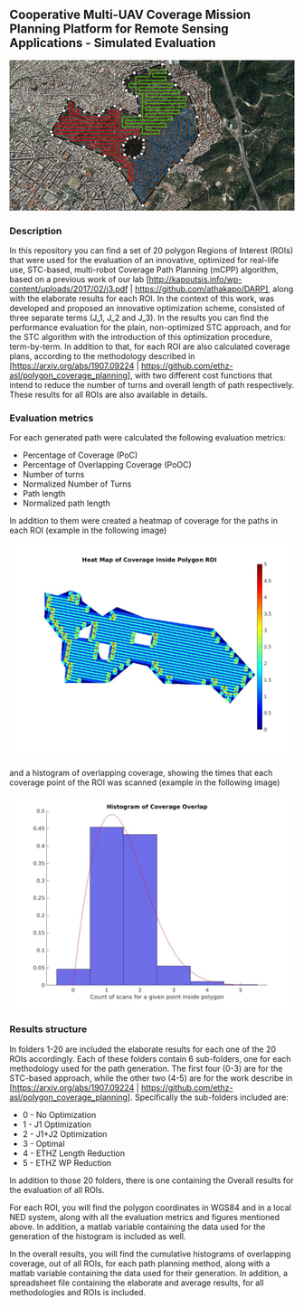 ## Cooperative Multi-UAV Coverage Mission Planning Platform for Remote Sensing Applications - Simulated Evaluation

![mCPP plan](paths.png)


### Description
In this repository you can find a set of 20 polygon Regions of Interest (ROIs) that were used for the evaluation of an
innovative, optimized for real-life use, STC-based, multi-robot Coverage Path Planning (mCPP) algorithm, based on a previous work of our lab [http://kapoutsis.info/wp-content/uploads/2017/02/j3.pdf | https://github.com/athakapo/DARP], along with the
elaborate results for each ROI. In the context of this work, was developed and proposed an innovative optimization scheme,
consisted of three separate terms (J_1, J_2 and J_3). In the results you can find the performance evaluation for the plain,
non-optimized STC approach, and for the STC algorithm with the introduction of this optimization procedure, term-by-term.
In addition to that, for each ROI are also calculated coverage plans, according to the methodology described in
[https://arxiv.org/abs/1907.09224 | https://github.com/ethz-asl/polygon_coverage_planning], with two different cost
functions that intend to reduce the number of turns and overall length of path respectively. These results for all ROIs are also available
in details.


### Evaluation metrics
For each generated path were calculated the following evaluation metrics:

- Percentage of Coverage (PoC)
- Percentage of Overlapping Coverage (PoOC)
- Number of turns
- Normalized Number of Turns
- Path length
- Normalized path length

In addition to them were created a heatmap of coverage for the paths in each ROI (example in the following image)

![heatmap of coverage](HM.jpg)

and a histogram of overlapping coverage, showing the times that each coverage point of the ROI was scanned (example in the
following image)

![histogram of overlapping coverage](HOC.jpg)


### Results structure
In folders 1-20 are included the elaborate results for each one of the 20 ROIs accordingly. Each of these folders
contain 6 sub-folders, one for each methodology used for the path generation. The first four (0-3) are for the STC-based
approach, while the other two (4-5) are for the work describe in [https://arxiv.org/abs/1907.09224 | 
https://github.com/ethz-asl/polygon_coverage_planning]. Specifically the sub-folders included are:

- 0 - No Optimization
- 1 - J1 Optimization
- 2 - J1+J2 Optimization
- 3 - Optimal
- 4 - ETHZ Length Reduction
- 5 - ETHZ WP Reduction

In addition to those 20 folders, there is one containing the Overall results for the evaluation of all ROIs.

For each ROI, you will find the polygon coordinates in WGS84 and in a local NED system, along with all the
evaluation metrics and figures mentioned above. In addition, a matlab variable containing the data used for the generation
of the histogram is included as well.

In the overall results, you will find the cumulative histograms of overlapping coverage, out of all ROIs, for each path
planning method, along with a matlab variable containing the data used for their generation. In addition, a spreadsheet
file containing the elaborate and average results, for all methodologies and ROIs is included.



